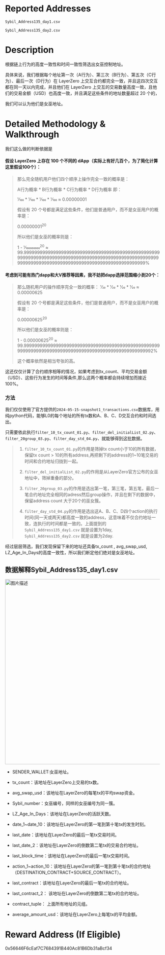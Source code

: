 # Reported Addresses

`Sybil_Address135_day1.csv`

`Sybil_Address135_day2.csv`

# Description
根据链上行为的高度一致性和时间一致性筛选出女巫控制地址。

具体来说，我们根据每个地址第一次（A行为）、第三次（B行为）、第五次（C行为）、最后一次（D行为）在 LayerZero 上交互合约都完全一致，并且这四次交互都在同一天以内完成，并且他们在 LayerZero 上交互的交易数量高度一致，且他们的交易金额（USD）也高度一致，并且满足这些条件的地址数量超过 20 个的，

我们可以认为他们是女巫地址。

# Detailed Methodology & Walkthrough
我们这么做的判断依据是
#### 假设 LayerZero 上存在 100 个不同的 dApp（实际上有好几百个，为了简化计算这里假设100个）：
<blockquote>



那么完全随机用户他们四个顺序上操作完全一致的概率是：

A行为概率 * B行为概率 * C行为概率 * D行为概率  即：

1&frasl;100 * 1&frasl;100 * 1&frasl;100 * 1&frasl;100 ≈ 0.00000001

假设有 20 个号都是满足这些条件，他们是普通用户，而不是女巫用户的概率是：

0.00000001<sup>20</sup>

所以他们是女巫的概率则是：

1 - 1&frasl;100000000<sup>20</sup> ≈ 99.99999999999999999999999999999999999999999999999999999999999999999999999999999999999999999999999999999999999999999999999999999999999999999999999999999999%


</blockquote>

#### 考虑到可能有热门dapp和大V推荐等因素，我不妨把dapp选择范围缩小到20个：

<blockquote>
那么随机用户的操作顺序完全一致的概率：
1&frasl;20 * 1&frasl;20 * 1&frasl;20 * 1&frasl;20 ≈ 0.00000625

假设有 20 个号都是满足这些条件，他们是普通用户，而不是女巫用户的概率是：

0.00000625<sup>20</sup>

所以他们是女巫的概率则是：

1 - 0.00000625<sup>20</sup> ≈ 99.999999999999999999999999999999999999999999999999999999999999999999999999999999999999999999999999999992%

这个概率依然是相当夸张的高。
</blockquote>

这还仅仅计算了合约顺序相等的情况，如果考虑到tx_count、平均交易金额（USD）、这些行为发生的时间等条件,那么这两个概率都会持续增加而接近 100%。

### 方法
我们仅仅使用了官方提供的`2024-05-15-snapshot1_transactions.csv`数据库，用纯python代码，能够L0的每个地址的所有tx数和A、B、C、D交互合约和时间选出。

只需要依此执行`filter_10_tx_count_01.py`、`filter_del_initialList_02.py`、`filter_20group_03.py`、`filter_day_std_04.py`、就能够得到这批数据。

<blockquote>
  
1.  `filter_10_tx_count_01.py`的作用是筛掉tx count小于10的所有数据，保留tx count > 10的所有address,再把剩下的address的1~10笔交易的时间和合约地址归拢到一起。

2.  `filter_del_initialList_02.py`的作用是从LayerZero官方公布的女巫地址中，筛掉重叠的部分。

3.  `filter_20group_03.py`的作用是选出第一笔，第三笔，第五笔，最后一笔合约地址完全相同的adress然后group操作，并且在剩下的数据中，保留address count 大于20个的巫女簇。

4.  `filter_day_std_04.py`的作用是选出这A、B、C、D四个action的执行时间(同一天或两天)都高度一致的address，这意味着不仅合约地址一致，连执行的时间都是一致的。上面提到的 `Sybil_Address135_day1.csv` 就是设置为1day, `Sybil_Address135_day2.csv` 就是设置为2day.
   

</blockquote>
经过层层筛选，我们发现保留下来的地址还具备tx_count , avg_swap_usd, LZ_Age_In_Days的高度一致性，所以我们断定他们绝对是女巫地址。

## 数据解释Sybil_Address135_day1.csv
<img src="https://i.imgur.com/EWvKUMZ.png" alt="图片描述" width="1400" height="600">



- SENDER_WALLET:女巫地址。

- tx_count：该地址在LayerZero上交易的tx数。

- avg_swap_usd：该地址在LayerZero的每笔tx的平均swap资金。

- Sybil_number：女巫编号，同样的女巫编号为同一簇。

- LZ_Age_In_Days：该地址在LayerZero的活跃天数。

- date_1~date_10：该地址在LayerZero的第一笔到第十笔tx的发生时刻。

- last_date：该地址在LayerZero的最后一笔tx交易时间。

- last_date_2：该地址在LayerZero的倒数第二笔tx的交易合约地址。

- last_block_time：该地址在LayerZero的最后一笔tx交易时间。

- action_1~action_10：该地址在LayerZero的第一笔到第十笔tx的合约地址（DESTINATION_CONTRACT+SOURCE_CONTRACT）。

- last_contract：该地址在LayerZero的最后一笔tx的合约地址。

- last_contract_2： 该地址在LayerZero的倒数第二笔tx的合约地址。

- contract_tuple： 上面所有地址的元组。

- average_amount_usd：该地址在LayerZero上每笔tx的平均金额。
  
# Reward Address (If Eligible)
0x56646F6cEaf7C7684391B440Ac81B6Db31aBcf34
